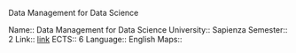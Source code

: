 Data Management for Data Science

Name:: Data Management for Data Science
University:: Sapienza
Semester:: 2
Link:: [link](http://www.diag.uniroma1.it/~rosati/dmds/)
ECTS:: 6
Language:: English
Maps::